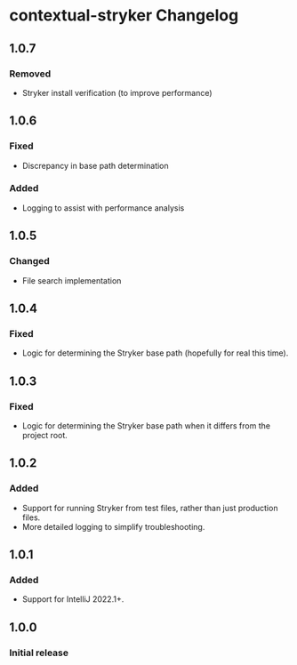 <!-- Keep a Changelog guide -> https://keepachangelog.com -->

# contextual-stryker Changelog

## 1.0.7
### Removed
- Stryker install verification (to improve performance)

## 1.0.6
### Fixed
- Discrepancy in base path determination
### Added
- Logging to assist with performance analysis

## 1.0.5
### Changed
- File search implementation

## 1.0.4
### Fixed
- Logic for determining the Stryker base path (hopefully for real this time).

## 1.0.3
### Fixed
- Logic for determining the Stryker base path when it differs from the project root.

## 1.0.2
### Added
- Support for running Stryker from test files, rather than just production files.
- More detailed logging to simplify troubleshooting.

## 1.0.1
### Added
- Support for IntelliJ 2022.1+.

## 1.0.0
### Initial release
